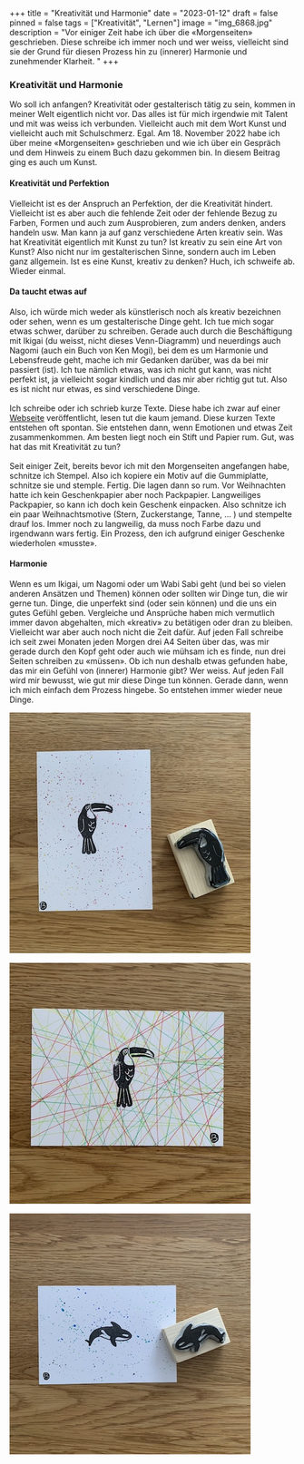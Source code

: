 +++
title = "Kreativität und Harmonie"
date = "2023-01-12"
draft = false
pinned = false
tags = ["Kreativität", "Lernen"]
image = "img_6868.jpg"
description = "Vor einiger Zeit habe ich über die «Morgenseiten» geschrieben. Diese schreibe ich immer noch und wer weiss, vielleicht sind sie der Grund für diesen Prozess hin zu (innerer) Harmonie und zunehmender Klarheit. "
+++
### Kreativität und Harmonie

Wo soll ich anfangen? Kreativität oder gestalterisch tätig zu sein, kommen in meiner Welt eigentlich nicht vor. Das alles ist für mich irgendwie mit Talent und mit was weiss ich verbunden. Vielleicht auch mit dem Wort Kunst und vielleicht auch mit Schulschmerz. Egal. Am 18. November 2022 habe ich über meine «Morgenseiten» geschrieben und wie ich über ein Gespräch und dem Hinweis zu einem Buch dazu gekommen bin. In diesem Beitrag ging es auch um Kunst. 

#### Kreativität und Perfektion

Vielleicht ist es der Anspruch an Perfektion, der die Kreativität hindert. Vielleicht ist es aber auch die fehlende Zeit oder der fehlende Bezug zu Farben, Formen und auch zum Ausprobieren, zum anders denken, anders handeln usw. Man kann ja auf ganz verschiedene Arten kreativ sein. Was hat Kreativität eigentlich mit Kunst zu tun? Ist kreativ zu sein eine Art von Kunst? Also nicht nur im gestalterischen Sinne, sondern auch im Leben ganz allgemein. Ist es eine Kunst, kreativ zu denken? Huch, ich schweife ab. Wieder einmal.

#### Da taucht etwas auf

Also, ich würde mich weder als künstlerisch noch als kreativ bezeichnen oder sehen, wenn es um gestalterische Dinge geht. Ich tue mich sogar etwas schwer, darüber zu schreiben. Gerade auch durch die Beschäftigung mit Ikigai (du weisst, nicht dieses Venn-Diagramm) und neuerdings auch Nagomi (auch ein Buch von Ken Mogi), bei dem es um Harmonie und Lebensfreude geht, mache ich mir Gedanken darüber, was da bei mir passiert (ist). Ich tue nämlich etwas, was ich nicht gut kann, was nicht perfekt ist, ja vielleicht sogar kindlich und das mir aber richtig gut tut. Also es ist nicht nur etwas, es sind verschiedene Dinge. \
\
Ich schreibe oder ich schrieb kurze Texte. Diese habe ich zwar auf einer [Webseite](https://www.denk-weise.ch) veröffentlicht, lesen tut die kaum jemand. Diese kurzen Texte entstehen oft spontan. Sie entstehen dann, wenn Emotionen und etwas Zeit zusammenkommen. Am besten liegt noch ein Stift und Papier rum. Gut, was hat das mit Kreativität zu tun? \
\
Seit einiger Zeit, bereits bevor ich mit den Morgenseiten angefangen habe, schnitze ich Stempel. Also ich kopiere ein Motiv auf die Gummiplatte, schnitze sie und stemple. Fertig. Die lagen dann so rum. Vor Weihnachten hatte ich kein Geschenkpapier aber noch Packpapier. Langweiliges Packpapier, so kann ich doch kein Geschenk einpacken. Also schnitze ich ein paar Weihnachtsmotive (Stern, Zuckerstange, Tanne, ... ) und stempelte drauf los. Immer noch zu langweilig, da muss noch Farbe dazu und irgendwann wars fertig. Ein Prozess, den ich aufgrund einiger Geschenke wiederholen «musste». 

#### Harmonie

Wenn es um Ikigai, um Nagomi oder um Wabi Sabi geht (und bei so vielen anderen Ansätzen und Themen) können oder sollten wir Dinge tun, die wir gerne tun. Dinge, die unperfekt sind (oder sein können) und die uns ein gutes Gefühl geben. Vergleiche und Ansprüche haben mich vermutlich immer davon abgehalten, mich «kreativ» zu betätigen oder dran zu bleiben. Vielleicht war aber auch noch nicht die Zeit dafür. Auf jeden Fall schreibe ich seit zwei Monaten jeden Morgen drei A4 Seiten über das, was mir gerade durch den Kopf geht oder auch wie mühsam ich es finde, nun drei Seiten schreiben zu «müssen». Ob ich nun deshalb etwas gefunden habe, das mir ein Gefühl von (innerer) Harmonie gibt? Wer weiss. Auf jeden Fall wird mir bewusst, wie gut mir diese Dinge tun können. Gerade dann, wenn ich mich einfach dem Prozess hingebe. So entstehen immer wieder neue Dinge.

![](img_6867.jpg)

![](img_6868.jpg)

![](img_6869.jpg)